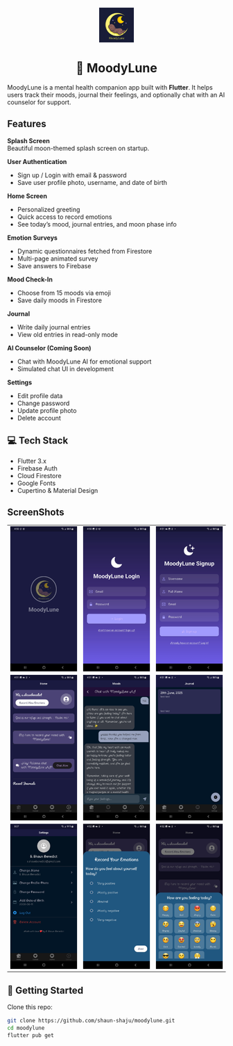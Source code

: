 <p align="center">
  <img src="./assets/logo-dark.png" alt="MoodyLune Logo" width="80"/>
</p>

<h1 align="center">🌙 MoodyLune</h1>

MoodyLune is a mental health companion app built with **Flutter**. It helps users track their moods, journal their feelings, and optionally chat with an AI counselor for support.

## Features

**Splash Screen**  
Beautiful moon-themed splash screen on startup.

**User Authentication**  
- Sign up / Login with email & password
- Save user profile photo, username, and date of birth

**Home Screen**  
- Personalized greeting
- Quick access to record emotions
- See today’s mood, journal entries, and moon phase info

**Emotion Surveys**  
- Dynamic questionnaires fetched from Firestore
- Multi-page animated survey
- Save answers to Firebase

**Mood Check-In**  
- Choose from 15 moods via emoji
- Save daily moods in Firestore

**Journal**  
- Write daily journal entries
- View old entries in read-only mode

**AI Counselor (Coming Soon)**  
- Chat with MoodyLune AI for emotional support
- Simulated chat UI in development

**Settings**  
- Edit profile data
- Change password
- Update profile photo
- Delete account

## 💻 Tech Stack

- Flutter 3.x
- Firebase Auth
- Cloud Firestore
- Google Fonts
- Cupertino & Material Design

## ScreenShots

<table>
  <tr>
    <td><img src="./assets/screenshots/splash.jpg" width="200"/></td>
    <td><img src="./assets/screenshots/login.jpg" width="200"/></td>
    <td><img src="./assets/screenshots/signup.jpg" width="200"/></td>
  </tr>
  <tr>
    <td><img src="./assets/screenshots/home.jpg" width="200"/></td>
    <td><img src="./assets/screenshots/chat.jpg" width="200"/></td>
    <td><img src="./assets/screenshots/journal.jpg" width="200"/></td>
  </tr>
  <tr>
    <td><img src="./assets/screenshots/settings.jpg" width="200"/></td>
    <td><img src="./assets/screenshots/record.jpg" width="200"/></td>
    <td><img src="./assets/screenshots/react.jpg" width="200"/></td>
  </tr>
</table>

## 🔧 Getting Started

Clone this repo:

```bash
git clone https://github.com/shaun-shaju/moodylune.git
cd moodylune
flutter pub get